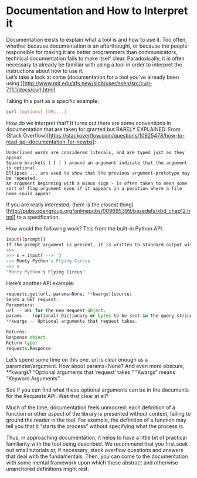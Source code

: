 # Documentation and How to Interpret it

Documentation exists to explain what a tool is and how to use it. Too often, whether because documentation is an afterthought, or because the people responsible for making it are better programmers than communicators, technical documentation fails to make itself clear. Paradoxically, it is often necessary to already be familiar with using a tool in order to interpret the instructions about how to use it.  
Let’s take a look at some (documentation for a tool you’ve already been using.)[http://www.mit.edu/afs.new/sipb/user/ssen/src/curl-7.11.1/docs/curl.html]

Taking this part as a specific example: 
```bash
curl [options] [URL...]
```

How do we interpret that? It turns out there are some conventions in documentation that are taken for granted but RARELY EXPLAINED. From (Stack Overflow)[https://stackoverflow.com/questions/10925478/how-to-read-api-documentation-for-newbs]:
```
Underlined words are considered literals, and are typed just as they appear.
Square brackets ( [ ] ) around an argument indicate that the argument is optional.
Ellipses ... are used to show that the previous argument-prototype may be repeated.
An argument beginning with a minus sign - is often taken to mean some sort of flag argument even if it appears in a position where a file name could appear.
```

If you are really interested, (here is the closest thing)[http://pubs.opengroup.org/onlinepubs/009695399/basedefs/xbd_chap12.html] to a specification. 

How would the following work? This from the built-in Python API.
```bash
input([prompt])
If the prompt argument is present, it is written to standard output without a trailing newline. The function then reads a line from input, converts it to a string (stripping a trailing newline), and returns that. When EOF is read, EOFError is raised. Example:
>>>
>>> s = input('--> ')  
--> Monty Python's Flying Circus
>>> s  
"Monty Python's Flying Circus"
```

Here’s another API example:
```python
requests.get(url, params=None, **kwargs)[source]
Sends a GET request.
Parameters:
url -- URL for the new Request object.
params -- (optional) Dictionary or bytes to be sent in the query string for the Request.
**kwargs -- Optional arguments that request takes.

Returns:
Response object
Return type:
requests.Response
```

Let’s spend some time on this one. url is clear enough as a parameter/argument. How about params=None? And even more obscure, &ast;&ast;kwargs? “Optional arguments that ‘request’ takes.” “Kwargs” means “Keyword Arguments”. 

See if you can find what these optional arguments can be in the documents for the Requests API. Was that clear at all?

Much of the time, documentation feels unmoored: each definition of a function or other aspect of the library is presented without context, failing to ground the reader in the tool. For example, the definition of a function may tell you that it “starts the process” without specifying what the process is. 

Thus, in approaching documentation, it helps to have a little bit of practical familiarity with the tool being described. We recommend that you first seek out small tutorials or, if necessary, stack overflow questions and answers that deal with the fundamentals. Then, you can come to the documentation with some mental framework upon which these abstract and otherwise unanchored definitions might rest. 


